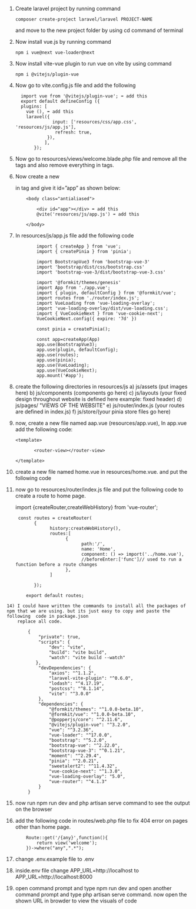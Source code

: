1)	Create laravel project by running command 

        composer create-project laravel/laravel PROJECT-NAME
                
    and move to the new project folder by using cd command of terminal
    
    

2)	Now install vue.js by running command 

        npm i vue@next vue-loader@next

3)	Now install vite-vue plugin to run vue on vite by using command 

        npm i @vitejs/plugin-vue

4)	Now go to vite.config.js file and add the following


          import vue from '@vitejs/plugin-vue'; ➡ add this
          export default defineConfig ({
          plugins: [
            vue (), ➡ add this
            laravel({
                      input: ['resources/css/app.css', 'resources/js/app.js'],
                       refresh: true,
                    }),
                   ],
               });

5)	Now go to resources/views/welcome.blade.php file and remove all the <style></style> tags and also remove everything in <body></body> tags. 

6)	Now create a new <div></div> in <body></body> tag and give it id=”app” as shown below:


            <body class="antialiased">

                <div id="app"></div> ➡ add this
                @vite('resources/js/app.js') ➡ add this

            </body>

7)	In resources/js/app.js file add the following code

                import { createApp } from 'vue';
                import { createPinia } from 'pinia';

                import BootstrapVue3 from 'bootstrap-vue-3'
                import 'bootstrap/dist/css/bootstrap.css'
                import 'bootstrap-vue-3/dist/bootstrap-vue-3.css'

                import '@formkit/themes/genesis'
                import App from './app.vue';
                import { plugin, defaultConfig } from '@formkit/vue';
                import routes from './router/index.js';
                import VueLoading from 'vue-loading-overlay';
                import 'vue-loading-overlay/dist/vue-loading.css';
                import { VueCookieNext } from 'vue-cookie-next';
                VueCookieNext.config({ expire: '7d' })

                const pinia = createPinia();

                const app=createApp(App)
                app.use(BootstrapVue3);
                app.use(plugin, defaultConfig);
                app.use(routes);
                app.use(pinia);
                app.use(VueLoading);
                app.use(VueCookieNext);
                app.mount('#app');
                
                
 10) create the following directories in resources/js
    a) js/assets (put images here)
    b) js/components (components go here)
    c) js/layouts (your fixed design throughout website is defined here example: fixed header)
    d) js/pages/ "VIEWS OF THE WEBSITE"
    e) js/router/index.js (your routes are defined in index.js)
    f) js/store/(your pinia store files go here)
   
  11) now,  create a new file named aap.vue (resources/app.vue), In app.vue add the following code:

          <template>
             
                 <router-view></router-view>
              
          </template>
          
   12) create a new file named home.vue in resources/home.vue. and put the following code
        <template>
              <div>
                    Hello World!
                </div>
         </template>
   13) now go to resources/router/index.js file and put the following code to create a route to home page.
          
          
          import {createRouter,createWebHistory} from 'vue-router';

            const routes = createRouter(
                  {
                        history:createWebHistory(),
                        routes:[
                              { 
                                    path:'/',
                                    name: 'Home',
                                    component: () => import('../home.vue'),
                                    //beforeEnter:['func']// used to run a function before a route changes
                              },
                        ] 

                  });

               export default routes;
    14) I could have written the commands to install all the packages of npm that we are using. but its just easy to copy and paste the following  code in package.json
        replace all code.

            {
                "private": true,
                "scripts": {
                    "dev": "vite",
                    "build": "vite build",
                    "watch": "vite build --watch"
               },
                "devDependencies": {
                    "axios": "^1.1.2",
                    "laravel-vite-plugin": "^0.6.0",
                    "lodash": "^4.17.19",
                    "postcss": "^8.1.14",
                    "vite": "^3.0.0"
                },
                "dependencies": {
                    "@formkit/themes": "^1.0.0-beta.10",
                    "@formkit/vue": "^1.0.0-beta.10",
                    "@popperjs/core": "^2.11.6",
                    "@vitejs/plugin-vue": "^3.2.0",
                    "vue": "^3.2.36",
                    "vue-loader": "^17.0.0",
                    "bootstrap": "^5.2.0",
                    "bootstrap-vue": "^2.22.0",
                    "bootstrap-vue-3": "^0.1.21",
                    "moment": "^2.29.4",
                    "pinia": "^2.0.21",
                    "sweetalert2": "^11.4.32",
                    "vue-cookie-next": "^1.3.0",
                    "vue-loading-overlay": "5.0",
                    "vue-router": "^4.1.3"
                }
            }

15) now run npm run dev and php artisan serve command to see the output on the browser

16) add the following code in routes/web.php file to fix 404 error on pages other than home page.

            Route::get('/{any}',function(){
                return view('welcome');
            })->where("any",".*");
17) change .env.example file to .env

18) inside.env file change APP_URL=http://localhost to APP_URL=http://localhost:8000

19) open command prompt and type npm run dev and open another command prompt and type php artisan serve command. 
    now open the shown URL in browder to view the visuals of code
    
    
   
        
   
 
 
